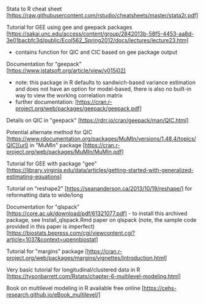Stata to R cheat sheet [https://raw.githubusercontent.com/rstudio/cheatsheets/master/stata2r.pdf]

Tutorial for GEE using gee and geepack packages [https://sakai.unc.edu/access/content/group/2842013b-58f5-4453-aa8d-3e01bacbfc3d/public/Ecol562_Spring2012/docs/lectures/lecture23.htm]
- contains function for QIC and CIC based on gee package output

Documentation for "geepack" [https://www.jstatsoft.org/article/view/v015i02] 
- note: this package in R defaults to sandwich-based variance estimation and does not have an option for model-based, there is also no built-in way to view the working correlation matrix
- further documentation: [https://cran.r-project.org/web/packages/geepack/geepack.pdf]

Details on QIC in "geepack" [https://rdrr.io/cran/geepack/man/QIC.html]

Potential alternate method for QIC [https://www.rdocumentation.org/packages/MuMIn/versions/1.48.4/topics/QIC](url) in "MuMIn" package [https://cran.r-project.org/web/packages/MuMIn/MuMIn.pdf]

Tutorial for GEE with package "gee" [https://library.virginia.edu/data/articles/getting-started-with-generalized-estimating-equations] 

Tutorial on "reshape2" [https://seananderson.ca/2013/10/19/reshape/] for reformatting data to wide/long

Documentation for "qlspack" [https://core.ac.uk/download/pdf/61321077.pdf] - to install this archived package, see Install_qlspack.Rmd
 paper on qlspack (note, the sample code provided in this paper is imperfect) [https://biostats.bepress.com/cgi/viewcontent.cgi?article=1037&context=upennbiostat]

Tutorial for "margins" package [https://cran.r-project.org/web/packages/margins/vignettes/Introduction.html]

Very basic tutorial for longitudinal/clustered data in R [https://tysonbarrett.com/Rstats/chapter-6-multilevel-modeling.html]

Book on multilevel modeling in R available free online [https://cehs-research.github.io/eBook_multilevel/]




